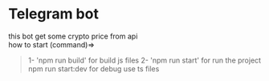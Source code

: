 Telegram bot
===============
this bot get some crypto price from api </br>
how to start (command)=> <br>
> 1- 'npm run build' for build js files
> 2- 'npm run start' for run the project
> npm run start:dev for debug use ts files
